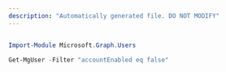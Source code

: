 ```yaml
---
description: "Automatically generated file. DO NOT MODIFY"
---
```


```powershell

Import-Module Microsoft.Graph.Users

Get-MgUser -Filter "accountEnabled eq false" 

```